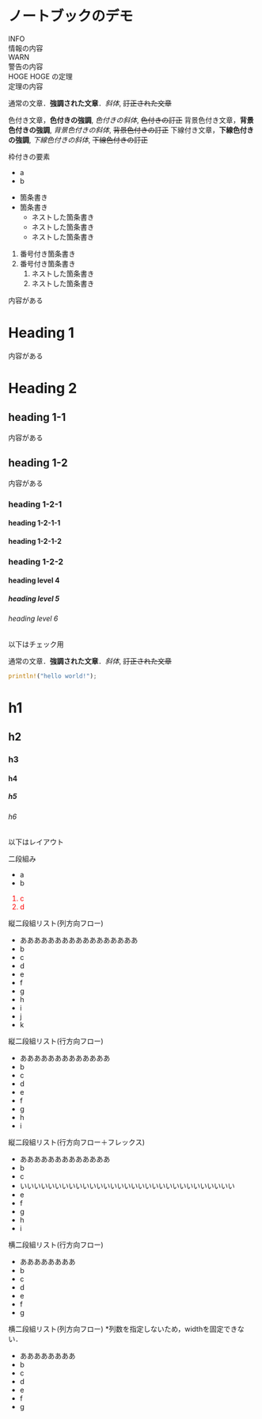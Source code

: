 # ノートブックのデモ

<div class="info" style="--caption-font-size: 1em;">
  <div class="caption">INFO</div>
  情報の内容
</div>

<div class="warn">
  <div class="caption">WARN</div>
  警告の内容
</div>

<div class="theorem">
  <div class="caption">HOGE HOGE の定理</div>
  定理の内容
</div>

通常の文章．**強調された文章**．*斜体*, ~~訂正された文章~~

<span class="blue font-large">
色付き文章，<strong>色付きの強調</strong>, <em>色付きの斜体</em>, <del>色付きの訂正</del>
</span>

<span class="bg-red">
背景色付き文章，<strong>背景色付きの強調</strong>, <em>背景色付きの斜体</em>, <del>背景色付きの訂正</del>
</span>

<span class="under-line text-decoration-red" style="text-decoration-style: dotted;">
下線付き文章，<strong>下線色付きの強調</strong>, <em>下線色付きの斜体</em>, <del>下線色付きの訂正</del>
</span>

<div class="border-yellow" style="border-radius: 10px;">

枠付きの要素

- a
- b

</div>

- 箇条書き
- 箇条書き
  - ネストした箇条書き
  - ネストした箇条書き
  - <span class="font-large">ネストした箇条書き</span>

1. 番号付き箇条書き
1. 番号付き箇条書き
    1. ネストした箇条書き
    1. ネストした箇条書き

内容がある

# Heading 1

内容がある

# Heading 2

## heading 1-1

内容がある

## heading 1-2

内容がある

### heading 1-2-1

#### heading 1-2-1-1

#### heading 1-2-1-2

### heading 1-2-2

#### heading level 4

##### heading level 5

###### heading level 6

以下はチェック用

<div class="check">
  
  通常の文章．**強調された文章**．*斜体*, ~~訂正された文章~~

```rust
println!("hello world!");
```

# h1

## h2

### h3

#### h4

##### h5

###### h6

</div>

以下はレイアウト

二段組み
<div class="layout-col-2" style="--left-width: 30%;">
<div>

- a
- b

</div>
<div style="color: red;">

1. c
1. d

</div>
</div>

<div>
縦二段組リスト(列方向フロー)
</div>
<div class="list-col-3-col border" style="--row-number: 4;">

- あああああああああああああああああ
- b
- c
- d
- e
- f
- g
- h
- i
- j
- k

</div>

<div>
縦二段組リスト(行方向フロー)
</div>
<div class="list-col-3-row border">

<ul>
  <li style="grid-column: 1 / 3">あああああああああああああ</li>
  <li>b</li>
  <li>c</li>
  <li>d</li>
  <li>e</li>
  <li>f</li>
  <li>g</li>
  <li>h</li>
  <li>i</li>
</ul>

</div>

<div>
縦二段組リスト(行方向フロー＋フレックス)
</div>
<div class="list-col-3-row-flex border">

<ul>
  <li style="--account-number:2;">あああああああああああああ</li>
  <li>b</li>
  <li>c</li>
  <li style="--account-number:3;order:1;">いいいいいいいいいいいいいいいいいいいいいいいいいいいいいいい</li>
  <li>e</li>
  <li>f</li>
  <li>g</li>
  <li>h</li>
  <li>i</li>
</ul>

</div>

<div>
横二段組リスト(行方向フロー)
</div>
<div class="list-row-2-row border" style="--column-number: 4;">

- ああああああああ
- b
- c
- d
- e
- f
- g

</div>

<div>
横二段組リスト(列方向フロー) *列数を指定しないため，widthを固定できない．
</div>
<div class="list-row-2-col border" >

- ああああああああ
- b
- c
- d
- e
- f
- g

</div>
